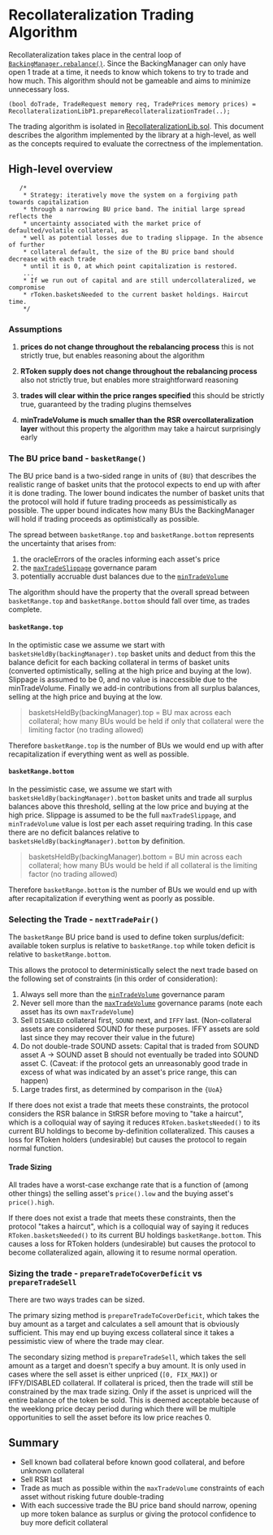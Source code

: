 # Recollateralization Trading Algorithm

Recollateralization takes place in the central loop of [`BackingManager.rebalance()`](../contracts/p1/BackingManager). Since the BackingManager can only have open 1 trade at a time, it needs to know which tokens to try to trade and how much. This algorithm should not be gameable and aims to minimize unnecessary loss.

```solidity
(bool doTrade, TradeRequest memory req, TradePrices memory prices) = RecollateralizationLibP1.prepareRecollateralizationTrade(..);
```

The trading algorithm is isolated in [RecollateralizationLib.sol](../contracts/p1/mixins/RecollateralizationLib.sol). This document describes the algorithm implemented by the library at a high-level, as well as the concepts required to evaluate the correctness of the implementation.

## High-level overview

```solidity
   /*
    * Strategy: iteratively move the system on a forgiving path towards capitalization
    * through a narrowing BU price band. The initial large spread reflects the
    * uncertainty associated with the market price of defaulted/volatile collateral, as
    * well as potential losses due to trading slippage. In the absence of further
    * collateral default, the size of the BU price band should decrease with each trade
    * until it is 0, at which point capitalization is restored.
    ...
    * If we run out of capital and are still undercollateralized, we compromise
    * rToken.basketsNeeded to the current basket holdings. Haircut time.
    */
```

### Assumptions

1. **prices do not change throughout the rebalancing process**
   this is not strictly true, but enables reasoning about the algorithm

2. **RToken supply does not change throughout the rebalancing process**
   also not strictly true, but enables more straightforward reasoning

3. **trades will clear within the price ranges specified**
   this should be strictly true, guaranteed by the trading plugins themselves

4. **minTradeVolume is much smaller than the RSR overcollateralization layer**
   without this property the algorithm may take a haircut surprisingly early

### The BU price band - `basketRange()`

The BU price band is a two-sided range in units of `{BU}` that describes the realistic range of basket units that the protocol expects to end up with after it is done trading. The lower bound indicates the number of basket units that the protocol will hold if future trading proceeds as pessimistically as possible. The upper bound indicates how many BUs the BackingManager will hold if trading proceeds as optimistically as possible.

The spread between `basketRange.top` and `basketRange.bottom` represents the uncertainty that arises from:

1.  the oracleErrors of the oracles informing each asset's price
2.  the [`maxTradeSlippage`](system-design.md#maxTradeSlippage) governance param
3.  potentially accruable dust balances due to the [`minTradeVolume`](system-design.md#rTokenMinTradeVolume)

The algorithm should have the property that the overall spread between `basketRange.top` and `basketRange.bottom` should fall over time, as trades complete.

#### `basketRange.top`

In the optimistic case we assume we start with `basketsHeldBy(backingManager).top` basket units and deduct from this the balance deficit for each backing collateral in terms of basket units (converted optimistically, selling at the high price and buying at the low). Slippage is assumed to be 0, and no value is inaccessible due to the minTradeVolume. Finally we add-in contributions from all surplus balances, selling at the high price and buying at the low.

> basketsHeldBy(backingManager).top = BU max across each collateral; how many BUs would be held if only that collateral were the limiting factor (no trading allowed)

Therefore `basketRange.top` is the number of BUs we would end up with after recapitalization if everything went as well as possible.

#### `basketRange.bottom`

In the pessimistic case, we assume we start with `basketsHeldBy(backingManager).bottom` basket units and trade all surplus balances above this threshold, selling at the low price and buying at the high price. Slippage is assumed to be the full `maxTradeSlippage`, and `minTradeVolume` value is lost per each asset requiring trading. In this case there are no deficit balances relative to `basketsHeldBy(backingManager).bottom` by definition.

> basketsHeldBy(backingManager).bottom = BU min across each collateral; how many BUs would be held if all collateral is the limiting factor (no trading allowed)

Therefore `basketRange.bottom` is the number of BUs we would end up with after recapitalization if everything went as poorly as possible.

### Selecting the Trade - `nextTradePair()`

The `basketRange` BU price band is used to define token surplus/deficit: available token surplus is relative to `basketRange.top` while token deficit is relative to `basketRange.bottom`.

This allows the protocol to deterministically select the next trade based on the following set of constraints (in this order of consideration):

1. Always sell more than the [`minTradeVolume`](system-design.md#minTradeVolume) governance param
2. Never sell more than the [`maxTradeVolume`](system-design.md#rTokenMaxTradeVolume) governance params (note each asset has its own `maxTradeVolume`)
3. Sell `DISABLED` collateral first, `SOUND` next, and `IFFY` last.
   (Non-collateral assets are considered SOUND for these purposes. IFFY assets are sold last since they may recover their value in the future)
4. Do not double-trade SOUND assets: Capital that is traded from SOUND asset A -> SOUND asset B should not eventually be traded into SOUND asset C.
   (Caveat: if the protocol gets an unreasonably good trade in excess of what was indicated by an asset's price range, this can happen)
5. Large trades first, as determined by comparison in the `{UoA}`

If there does not exist a trade that meets these constraints, the protocol considers the RSR balance in StRSR before moving to "take a haircut", which is a colloquial way of saying it reduces `RToken.basketsNeeded()` to its current BU holdings to become by-definition collateralized. This causes a loss for RToken holders (undesirable) but causes the protocol to regain normal function.

#### Trade Sizing

All trades have a worst-case exchange rate that is a function of (among other things) the selling asset's `price().low` and the buying asset's `price().high`.

If there does not exist a trade that meets these constraints, then the protocol "takes a haircut", which is a colloquial way of saying it reduces `RToken.basketsNeeded()` to its current BU holdings `basketRange.bottom`. This causes a loss for RToken holders (undesirable) but causes the protocol to become collateralized again, allowing it to resume normal operation.

### Sizing the trade - `prepareTradeToCoverDeficit` vs `prepareTradeSell`

There are two ways trades can be sized.

The primary sizing method is `prepareTradeToCoverDeficit`, which takes the buy amount as a target and calculates a sell amount that is obviously sufficient. This may end up buying excess collateral since it takes a pessimistic view of where the trade may clear.

The secondary sizing method is `prepareTradeSell`, which takes the sell amount as a target and doesn't specify a buy amount. It is only used in cases where the sell asset is either unpriced (`[0, FIX_MAX]`) or IFFY/DISABLED collateral. If collateral is priced, then the trade will still be constrained by the max trade sizing. Only if the asset is unpriced will the entire balance of the token be sold. This is deemed acceptable because of the weeklong price decay period during which there will be multiple opportunities to sell the asset before its low price reaches 0.

## Summary

- Sell known bad collateral before known good collateral, and before unknown collateral
- Sell RSR last
- Trade as much as possible within the `maxTradeVolume` constraints of each asset without risking future double-trading
- With each successive trade the BU price band should narrow, opening up more token balance as surplus or giving the protocol confidence to buy more deficit collateral
